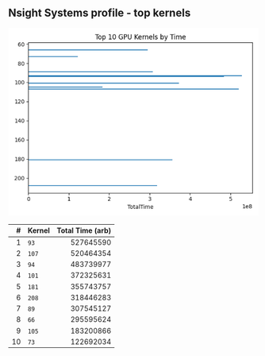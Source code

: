 ## Nsight Systems profile - top kernels

![top kernels](results/nsys_csv/top10_kernels.png)

| # | Kernel | Total Time (arb) |
|---:|---|---:|
| 1 | `93` | 527645590 |
| 2 | `107` | 520464354 |
| 3 | `94` | 483739977 |
| 4 | `101` | 372325631 |
| 5 | `181` | 355743757 |
| 6 | `208` | 318446283 |
| 7 | `89` | 307545127 |
| 8 | `66` | 295595624 |
| 9 | `105` | 183200866 |
| 10 | `73` | 122692034 |